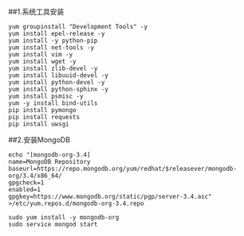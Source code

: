 ##1.系统工具安装

    yum groupinstall "Development Tools" -y
    yum install epel-release -y
    yum install -y python-pip
    yum install net-tools -y
    yum install vim -y
    yum install wget -y
    yum install zlib-devel -y
    yum install libuuid-devel -y
    yum install python-devel -y
    yum install python-sphinx -y
    yum install psmisc -y
    yum -y install bind-utils
    pip install pymongo
    pip install requests
    pip install uwsgi


##2.安装MongoDB


    echo "[mongodb-org-3.4]
    name=MongoDB Repository
    baseurl=https://repo.mongodb.org/yum/redhat/$releasever/mongodb-org/3.4/x86_64/
    gpgcheck=1
    enabled=1
    gpgkey=https://www.mongodb.org/static/pgp/server-3.4.asc" >/etc/yum.repos.d/mongodb-org-3.4.repo
    
    sudo yum install -y mongodb-org
    sudo service mongod start
    
    
    

